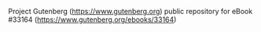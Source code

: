 Project Gutenberg (https://www.gutenberg.org) public repository for eBook #33164 (https://www.gutenberg.org/ebooks/33164)
